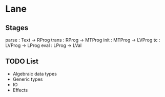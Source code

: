 # Lane

## Stages

parse : Text -> RProg 
trans : RProg -> MTProg 
init : MTProg -> LVProg 
tc : LVProg -> LProg 
eval : LProg -> LVal 

## TODO List 

* Algebraic data types
* Generic types 
* IO
* Effects